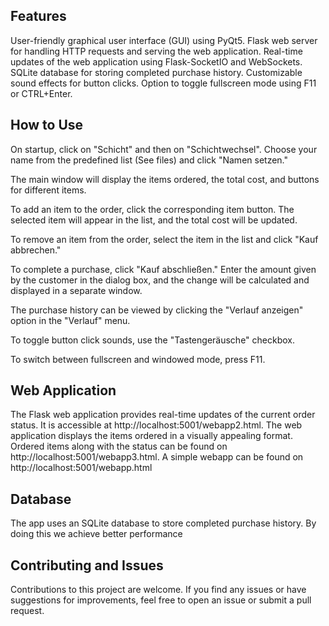## Features
User-friendly graphical user interface (GUI) using PyQt5.
Flask web server for handling HTTP requests and serving the web application.
Real-time updates of the web application using Flask-SocketIO and WebSockets.
SQLite database for storing completed purchase history.
Customizable sound effects for button clicks.
Option to toggle fullscreen mode using F11 or CTRL+Enter.

## How to Use
On startup, click on "Schicht" and then on "Schichtwechsel". Choose your name from the predefined list (See files) and click "Namen setzen."

The main window will display the items ordered, the total cost, and buttons for different items.

To add an item to the order, click the corresponding item button. The selected item will appear in the list, and the total cost will be updated.

To remove an item from the order, select the item in the list and click "Kauf abbrechen."

To complete a purchase, click "Kauf abschließen." Enter the amount given by the customer in the dialog box, and the change will be calculated and displayed in a separate window.

The purchase history can be viewed by clicking the "Verlauf anzeigen" option in the "Verlauf" menu.

To toggle button click sounds, use the "Tastengeräusche" checkbox.

To switch between fullscreen and windowed mode, press F11.

## Web Application
The Flask web application provides real-time updates of the current order status. It is accessible at http://localhost:5001/webapp2.html. The web application displays the items ordered in a visually appealing format. Ordered items along with the status can be found on http://localhost:5001/webapp3.html. A simple webapp can be found on http://localhost:5001/webapp.html 

## Database
The app uses an SQLite database to store completed purchase history. By doing this we achieve better performance

## Contributing and Issues
Contributions to this project are welcome. If you find any issues or have suggestions for improvements, feel free to open an issue or submit a pull request.
